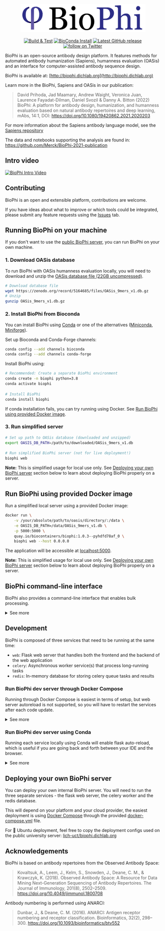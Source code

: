 <p align="center">
    <br>
    <img height="90" src="biophi/common/web/static/img/logo-light/2x/biophi_logo@2x.png?raw=true?raw=true">
    <br>
    <br>
    <a href="https://github.com/Merck/BioPhi/actions/workflows/python-package-conda.yml">
    <img src="https://github.com/Merck/BioPhi/actions/workflows/python-package-conda.yml/badge.svg"
        alt="Build & Test"></a>
    <a href="https://anaconda.org/bioconda/biophi">
        <img src="https://img.shields.io/conda/dn/bioconda/biophi.svg?style=flag&label=BioConda%20install&color=green"
            alt="BioConda Install"></a>
    <a href="https://github.com/Merck/BioPhi/releases">
        <img src="https://img.shields.io/github/v/release/Merck/BioPhi?include_prereleases"
            alt="Latest GitHub release"></a>
    <a href="https://twitter.com/intent/follow?screen_name=BioPhi">
        <img src="https://img.shields.io/twitter/follow/BioPhi?style=social&logo=twitter"
            alt="follow on Twitter"></a>    
</p>

BioPhi is an open-source antibody design platform. 
It features methods for automated antibody humanization (Sapiens), humanness evaluation (OASis) and an interface for computer-assisted antibody sequence design.

BioPhi is available at: [http://biophi.dichlab.org](http://biophi.dichlab.org)

Learn more in the BioPhi, Sapiens and OASis in our publication:

> David Prihoda, Jad Maamary, Andrew Waight, Veronica Juan, Laurence Fayadat-Dilman, Daniel Svozil & Danny A. Bitton (2022) 
> BioPhi: A platform for antibody design, humanization, and humanness evaluation based on natural antibody repertoires and deep learning, mAbs, 14:1, DOI: https://doi.org/10.1080/19420862.2021.2020203

For more information about the Sapiens antibody language model, see the [Sapiens repository](https://github.com/Merck/Sapiens)

The data and notebooks supporting the analysis are found in: https://github.com/Merck/BioPhi-2021-publication

## Intro video

<a href="http://www.youtube.com/watch?v=JNfU4cR1hgI" target="_blank" title="BioPhi Intro Video">
    <img src="https://biophi.dichlab.org/static/img/preview.png" alt="BioPhi Intro Video" height="350">
</a>

## Contributing

BioPhi is an open and extensible platform, contributions are welcome. 

If you have ideas about what to improve or which tools could be integrated, please submit
any feature requests using the [Issues](https://github.com/Merck/biophi/issues) tab.

## Running BioPhi on your machine

If you don't want to use the [public BioPhi server](http://biophi.dichlab.org), you can run BioPhi on your own machine.

### 1. Download OASis database

To run BioPhi with OASis humanness evaluation locally, 
you will need to download and unzip the
[OASis database file (22GB uncompressed)](https://zenodo.org/record/5164685).

```bash
# Download database file
wget https://zenodo.org/record/5164685/files/OASis_9mers_v1.db.gz
# Unzip
gunzip OASis_9mers_v1.db.gz
```

### 2. Install BioPhi from Bioconda

You can install BioPhi using [Conda](https://docs.conda.io/projects/conda/en/latest/user-guide/install/download.html) 
or one of the alternatives ([Miniconda](https://docs.conda.io/en/latest/miniconda.html), 
[Miniforge](https://github.com/conda-forge/miniforge)).

Set up Bioconda and Conda-Forge channels:

```bash
conda config --add channels bioconda
conda config --add channels conda-forge
```

Install BioPhi using:

```bash
# Recommended: Create a separate BioPhi environment
conda create -n biophi python=3.8
conda activate biophi

# Install BioPhi
conda install biophi
```

If conda installation fails, you can try running using Docker. See [Run BioPhi using provided Docker image](https://github.com/Merck/BioPhi#run-biophi-using-provided-docker-image).

### 3. Run simplified server

```bash
# Set up path to OASis database (downloaded and unzipped)
export OASIS_DB_PATH=/path/to/downloaded/OASis_9mers_v1.db

# Run simplified BioPhi server (not for live deployment!)
biophi web
```

**Note:** This is simplified usage for local use only. 
See [Deploying your own BioPhi server](#deploying-your-own-biophi-server) section below 
to learn about deploying BioPhi properly on a server.

## Run BioPhi using provided Docker image

Run a simplified local server using a provided Docker image:

```bash
docker run \
    -v /your/absolute/path/to/oasis/directory/:/data \
    -e OASIS_DB_PATH=/data/OASis_9mers_v1.db \
    -p 5000:5000 \
    quay.io/biocontainers/biophi:1.0.3--pyhdfd78af_0 \
    biophi web --host 0.0.0.0
```

The application will be accessible at [localhost:5000](http://localhost:5000).

**Note:** This is simplified usage for local use only. 
See [Deploying your own BioPhi server](#deploying-your-own-biophi-server) section below 
to learn about deploying BioPhi properly on a server.

## BioPhi command-line interface

BioPhi also provides a command-line interface that enables bulk processing.

<details>
    <summary>See more</summary>

```bash
# Get humanized FASTA
# Expected input: Both chains of each antibody should have the same ID
#                 with an optional _VL/_VH or _HC/_LC suffix
biophi sapiens mabs.fa --fasta-only --output humanized.fa

# Run full humanization & humanness evaluation pipeline
biophi sapiens mabs.fa \
    --oasis-db path/to/downloaded/OASis_9mers_v1.db \
    --output humanized/

# Get the Sapiens probability matrix (score of each residue at each position)
biophi sapiens mabs.fa --scores-only --output scores.csv

# Get mean Sapiens score (one score for each sequence)
biophi sapiens mabs.fa --mean-score-only --output scores.csv

# Get OASis humanness evaluation
biophi oasis mabs.fa \
    --oasis-db path/to/downloaded/OASis_9mers_v1.db \
    --output oasis.xlsx
```
  
</details>

## Development

BioPhi is composed of three services that need to be running at the same time:

- `web`: Flask web server that handles both the frontend and the backend of the web application
- `celery`: Asynchronous worker service(s) that process long-running tasks
- `redis`: In-memory database for storing celery queue tasks and results

### Run BioPhi dev server through Docker Compose

Running through Docker Compose is easiest in terms of setup, but web server autoreload is not supported,
so you will have to restart the services after each code update.

<details>
    <summary>See more</summary>

#### 1. Install Docker

See https://docs.docker.com/get-docker/

#### 2. Clone this repository
    
Download or clone this repository using:
    
```bash
git clone https://github.com/Merck/BioPhi.git
```    
    
#### 3. Build all images using Docker Compose    
    
```bash
# Open BioPhi directory
cd BioPhi    
# Build docker image using Makefile
make docker-build
# or directly using
docker-compose build
```

#### 4. Run all services using Docker Compose

```bash
# Run using Makefile
make docker-run
# or directly using
docker-compose up
```

To build and run, you can use:
```bash
# Run using Makefile
make docker-build docker-run
# or directly using
docker-compose up --build
```

#### 5. Handle code updates

After your code is updated, you will need to stop the services, run build and start again. 
See the next section for info on running locally with flask auto-reload.

</details>


### Run BioPhi dev server using Conda

Running each service locally using Conda will enable flask auto-reload, 
which is useful if you are going back and forth between your IDE and the browser.

<details>
    <summary>See more</summary>

#### 1. Install Conda

Install [Conda](https://docs.conda.io/projects/conda/en/latest/user-guide/install/download.html) 
or one of the alternatives ([Miniconda](https://docs.conda.io/en/latest/miniconda.html), 
[Miniforge](https://github.com/conda-forge/miniforge))

#### 2. Install Redis server

Install and run [Redis server](https://redis.io/download). 
On Mac, you can [install Redis using Brew](https://medium.com/@petehouston/install-and-config-redis-on-mac-os-x-via-homebrew-eb8df9a4f298).

    
#### 3. Clone this repository
    
Download or clone this repository using:
    
```bash
git clone https://github.com/Merck/BioPhi.git
```    
    
#### 4. Setup environment

```bash
# Open BioPhi directory
cd BioPhi    
# Install dependencies using the provided Makefile
make env
# Or directly using
conda env create -n biophi -f environment.yml
conda activate biophi
pip install -e . --no-deps
```

#### 5. Run all services

You will have to run each service in a separate terminal (Use Cmd+T to open a new tab):

```bash
# Run Redis server (this depends on your installation, the server might already be running)
redis-server

# In a separate terminal, run celery worker queue
make celery

# In a separate terminal, run flask web server
make web
```

See the provided 

#### 6. Handle code updates

After your code is updated, the flask web service should refresh automatically. 
However, the celery service needs to be stopped and started manually, 
so you will need to do that if you update code that is executed from the workers.
</details>

## Deploying your own BioPhi server

You can deploy your own internal BioPhi server. 
You will need to run the three separate services - the flask web server, 
the celery worker and the redis database.

This will depend on your platform and your cloud provider, the easiest deployment is using [Docker Compose](https://docs.docker.com/compose/gettingstarted/)
through the provided [docker-compose.yml](docker-compose.yml) file.

For 🐧 Ubuntu deployment, feel free to copy the deployment configs used on the public university server: [lich-uct/biophi.dichlab.org](https://github.com/lich-uct/biophi.dichlab.org)

## Acknowledgements

BioPhi is based on antibody repertoires from the Observed Antibody Space:

> Kovaltsuk, A., Leem, J., Kelm, S., Snowden, J., Deane, C. M., & Krawczyk, K. (2018). Observed Antibody Space: A Resource for Data Mining Next-Generation Sequencing of Antibody Repertoires. The Journal of Immunology, 201(8), 2502–2509. https://doi.org/10.4049/jimmunol.1800708

Antibody numbering is performed using ANARCI:

> Dunbar, J., & Deane, C. M. (2016). ANARCI: Antigen receptor numbering and receptor classification. Bioinformatics, 32(2), 298–300. https://doi.org/10.1093/bioinformatics/btv552
